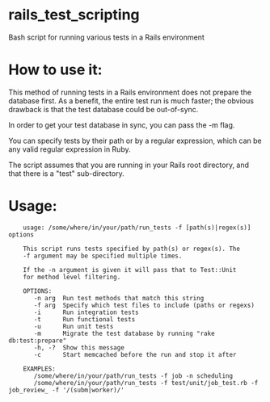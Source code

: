 rails_test_scripting
====================

Bash script for running various tests in a Rails environment

How to use it:
==============

This method of running tests in a Rails environment does not prepare the database first. As a benefit, the entire test run is much faster; the obvious drawback is that the test database could be out-of-sync.

In order to get your test database in sync, you can pass the -m flag.

You can specify tests by their path or by a regular expression, which can be any valid regular expression in Ruby.

The script assumes that you are running in your Rails root directory, and that there is a "test" sub-directory.

Usage:
======
```
    usage: /some/where/in/your/path/run_tests -f [path(s)|regex(s)] options
  
    This script runs tests specified by path(s) or regex(s). The
    -f argument may be specified multiple times.
  
    If the -n argument is given it will pass that to Test::Unit
    for method level filtering.
  
    OPTIONS:
       -n arg  Run test methods that match this string
       -f arg  Specify which test files to include (paths or regexs)
       -i      Run integration tests
       -t      Run functional tests
       -u      Run unit tests
       -m      Migrate the test database by running "rake db:test:prepare"
       -h, -?  Show this message
       -c      Start memcached before the run and stop it after
  
    EXAMPLES:
       /some/where/in/your/path/run_tests -f job -n scheduling
       /some/where/in/your/path/run_tests -f test/unit/job_test.rb -f job_review_ -f '/(subm|worker)/'
```
